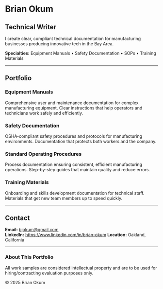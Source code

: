 # Brian Okum
## Technical Writer

I create clear, compliant technical documentation for manufacturing businesses producing innovative tech in the Bay Area.

**Specialties:** Equipment Manuals • Safety Documentation • SOPs • Training Materials

---

## Portfolio

### Equipment Manuals
Comprehensive user and maintenance documentation for complex manufacturing equipment. Clear instructions that help operators and technicians work safely and efficiently.

### Safety Documentation
OSHA-compliant safety procedures and protocols for manufacturing environments. Documentation that protects both workers and the company.

### Standard Operating Procedures
Process documentation ensuring consistent, efficient manufacturing operations. Step-by-step guides that maintain quality and reduce errors.

### Training Materials
Onboarding and skills development documentation for technical staff. Materials that get new team members up to speed quickly.

---

## Contact

**Email:** bjokum@gmail.com  
**LinkedIn:** https://www.linkedin.com/in/brian-okum
**Location:** Oakland, California

---

### About This Portfolio

All work samples are considered intellectual property and are to be used for hiring/contracting evaluation purposes only.

© 2025 Brian Okum
